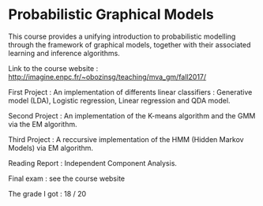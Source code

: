 # Probabilistic Graphical Models

This course provides a unifying introduction to probabilistic modelling through the framework of graphical models, together with their associated  learning and inference algorithms.

Link to the course website : http://imagine.enpc.fr/~obozinsg/teaching/mva_gm/fall2017/

First Project : An implementation of differents linear classifiers : Generative model (LDA), Logistic regression, Linear regression and QDA model.

Second Project : An implementation of the K-means algorithm and the GMM via the EM algorithm.

Third Project : A reccursive implementation of the HMM (Hidden Markov Models) via EM algorithm.

Reading Report : Independent Component Analysis.

Final exam : see the course website

The grade I got : 18 / 20
